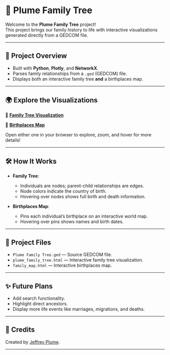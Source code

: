 # 🌳 Plume Family Tree

Welcome to the **Plume Family Tree** project!  
This project brings our family history to life with interactive visualizations generated directly from a GEDCOM file.

---

## 📜 Project Overview
- Built with **Python**, **Plotly**, and **NetworkX**.
- Parses family relationships from a `.ged` (GEDCOM) file.
- Displays both an interactive family tree **and** a birthplaces map.

---

## 🌍 Explore the Visualizations

🔗 [**Family Tree Visualization**](https://jeffrey-plume.github.io/Family-Tree/plume_family_tree.html)

🔗 [**Birthplaces Map**](https://jeffrey-plume.github.io/Family-Tree/family_map.html)

Open either one in your browser to explore, zoom, and hover for more details!

---

## 🛠️ How It Works
- **Family Tree**:  
  - Individuals are nodes; parent-child relationships are edges.
  - Node colors indicate the country of birth.
  - Hovering over nodes shows full birth and death information.

- **Birthplaces Map**:  
  - Pins each individual’s birthplace on an interactive world map.
  - Hovering over pins shows names and birth dates.

---

## 📂 Project Files
- `Plume Family Tree.ged` — Source GEDCOM file.
- `plume_family_tree.html` — Interactive family tree visualization.
- `family_map.html` — Interactive birthplaces map.

---

## ✨ Future Plans
- Add search functionality.
- Highlight direct ancestors.
- Display more life events like marriages, migrations, and deaths.

---

## 📢 Credits
Created by [Jeffrey Plume](https://github.com/jeffrey-plume).

---
